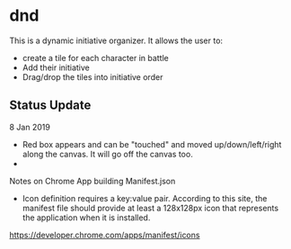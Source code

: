 # dnd
This is a dynamic initiative organizer. It allows the user to:
* create a tile for each character in battle
* Add their initiative
* Drag/drop the tiles into initiative order


Status Update
----------------------
8 Jan 2019
+ Red box appears and can be "touched" and moved up/down/left/right along the canvas. It will go off the canvas too.
+ 

Notes on Chrome App building
Manifest.json
* Icon definition requires a key:value pair. According to this site, the manifest file should provide at least a 128x128px icon that represents the application when it is installed.

https://developer.chrome.com/apps/manifest/icons



